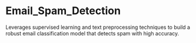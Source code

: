 # Email_Spam_Detection
Leverages supervised learning and text preprocessing techniques to build a robust email classification model that detects spam with high accuracy.

